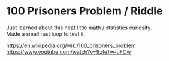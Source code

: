 # 100 Prisoners Problem / Riddle
Just learned about this neat little math / statistics curiosity.  
Made a small rust loop to test it.  
  
https://en.wikipedia.org/wiki/100_prisoners_problem  
https://www.youtube.com/watch?v=9zfeTw-uFCw